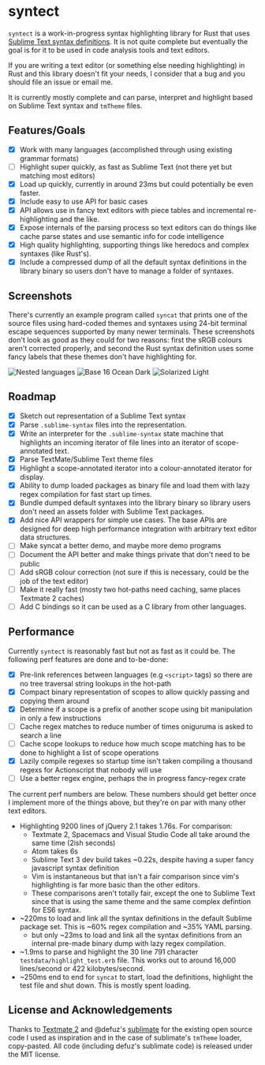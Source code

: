 # syntect

`syntect` is a work-in-progress syntax highlighting library for Rust that uses [Sublime Text syntax definitions](http://www.sublimetext.com/docs/3/syntax.html#include-syntax). It is not quite complete but eventually the goal is for it to be used in code analysis tools and text editors.

If you are writing a text editor (or something else needing highlighting) in Rust and this library doesn't fit your needs, I consider that a bug and you should file an issue or email me.

It is currently mostly complete and can parse, interpret and highlight based on Sublime Text syntax and `tmTheme` files.

## Features/Goals

- [x] Work with many languages (accomplished through using existing grammar formats)
- [ ] Highlight super quickly, as fast as Sublime Text (not there yet but matching most editors)
- [x] Load up quickly, currently in around 23ms but could potentially be even faster.
- [x] Include easy to use API for basic cases
- [x] API allows use in fancy text editors with piece tables and incremental re-highlighting and the like.
- [x] Expose internals of the parsing process so text editors can do things like cache parse states and use semantic info for code intelligence
- [x] High quality highlighting, supporting things like heredocs and complex syntaxes (like Rust's).
- [x] Include a compressed dump of all the default syntax definitions in the library binary so users don't have to manage a folder of syntaxes.

## Screenshots

There's currently an example program called `syncat` that prints one of the source files using hard-coded themes and syntaxes using 24-bit terminal escape sequences supported by many newer terminals. These screenshots don't look as good as they could for two reasons: first the sRGB colours aren't corrected properly, and second the Rust syntax definition uses some fancy labels that these themes don't have highlighting for.

![Nested languages](http://i.imgur.com/bByxb1E.png)
![Base 16 Ocean Dark](http://i.imgur.com/CwiPOwZ.png)
![Solarized Light](http://i.imgur.com/l3zcO4J.png)

## Roadmap

- [x] Sketch out representation of a Sublime Text syntax
- [x] Parse `.sublime-syntax` files into the representation.
- [x] Write an interpreter for the `.sublime-syntax` state machine that highlights an incoming iterator of file lines into an iterator of scope-annotated text.
- [x] Parse TextMate/Sublime Text theme files
- [x] Highlight a scope-annotated iterator into a colour-annotated iterator for display.
- [x] Ability to dump loaded packages as binary file and load them with lazy regex compilation for fast start up times.
- [x] Bundle dumped default syntaxes into the library binary so library users don't need an assets folder with Sublime Text packages.
- [x] Add nice API wrappers for simple use cases. The base APIs are designed for deep high performance integration with arbitrary text editor data structures.
- [ ] Make syncat a better demo, and maybe more demo programs
- [ ] Document the API better and make things private that don't need to be public
- [ ] Add sRGB colour correction (not sure if this is necessary, could be the job of the text editor)
- [ ] Make it really fast (mosty two hot-paths need caching, same places Textmate 2 caches)
- [ ] Add C bindings so it can be used as a C library from other languages.

## Performance

Currently `syntect` is reasonably fast but not as fast as it could be. The following perf features are done and to-be-done:

- [x] Pre-link references between languages (e.g `<script>` tags) so there are no tree traversal string lookups in the hot-path
- [x] Compact binary representation of scopes to allow quickly passing and copying them around
- [x] Determine if a scope is a prefix of another scope using bit manipulation in only a few instructions
- [ ] Cache regex matches to reduce number of times oniguruma is asked to search a line
- [ ] Cache scope lookups to reduce how much scope matching has to be done to highlight a list of scope operations
- [x] Lazily compile regexes so startup time isn't taken compiling a thousand regexs for Actionscript that nobody will use
- [ ] Use a better regex engine, perhaps the in progress fancy-regex crate

The current perf numbers are below. These numbers should get better once I implement more of the things above, but they're on par with many other text editors.

- Highlighting 9200 lines of jQuery 2.1 takes 1.76s. For comparison:
    - Textmate 2, Spacemacs and Visual Studio Code all take around the same time (2ish seconds)
    - Atom takes 6s
    - Sublime Text 3 dev build takes ~0.22s, despite having a super fancy javascript syntax definition
    - Vim is instantaneous but that isn't a fair comparison since vim's highlighting is far more basic than the other editors.
    - These comparisons aren't totally fair, except the one to Sublime Text since that is using the same theme and the same complex defintion for ES6 syntax.
- ~220ms to load and link all the syntax definitions in the default Sublime package set. This is ~60% regex compilation and ~35% YAML parsing.
    - but only ~23ms to load and link all the syntax definitions from an internal pre-made binary dump with lazy regex compilation.
- ~1.9ms to parse and highlight the 30 line 791 character `testdata/highlight_test.erb` file. This works out to around 16,000 lines/second or 422 kilobytes/second.
- ~250ms end to end for `syncat` to start, load the definitions, highlight the test file and shut down. This is mostly spent loading.

## License and Acknowledgements

Thanks to [Textmate 2](https://github.com/textmate/textmate) and @defuz's [sublimate](https://github.com/defuz/sublimate) for the existing open source code I used as inspiration and in the case of sublimate's `tmTheme` loader, copy-pasted. All code (including defuz's sublimate code) is released under the MIT license.
